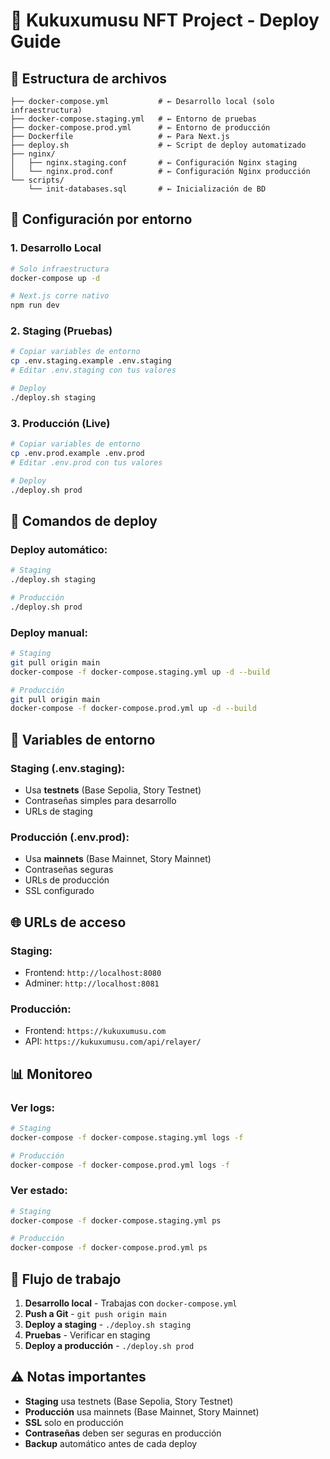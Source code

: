 # 🚀 Kukuxumusu NFT Project - Deploy Guide

## 📁 Estructura de archivos

```
├── docker-compose.yml           # ← Desarrollo local (solo infraestructura)
├── docker-compose.staging.yml   # ← Entorno de pruebas
├── docker-compose.prod.yml      # ← Entorno de producción
├── Dockerfile                   # ← Para Next.js
├── deploy.sh                    # ← Script de deploy automatizado
├── nginx/
│   ├── nginx.staging.conf       # ← Configuración Nginx staging
│   └── nginx.prod.conf          # ← Configuración Nginx producción
└── scripts/
    └── init-databases.sql       # ← Inicialización de BD
```

## 🔧 Configuración por entorno

### **1. Desarrollo Local**
```bash
# Solo infraestructura
docker-compose up -d

# Next.js corre nativo
npm run dev
```

### **2. Staging (Pruebas)**
```bash
# Copiar variables de entorno
cp .env.staging.example .env.staging
# Editar .env.staging con tus valores

# Deploy
./deploy.sh staging
```

### **3. Producción (Live)**
```bash
# Copiar variables de entorno
cp .env.prod.example .env.prod
# Editar .env.prod con tus valores

# Deploy
./deploy.sh prod
```

## 🚀 Comandos de deploy

### **Deploy automático:**
```bash
# Staging
./deploy.sh staging

# Producción
./deploy.sh prod
```

### **Deploy manual:**
```bash
# Staging
git pull origin main
docker-compose -f docker-compose.staging.yml up -d --build

# Producción
git pull origin main
docker-compose -f docker-compose.prod.yml up -d --build
```

## 🔐 Variables de entorno

### **Staging (.env.staging):**
- Usa **testnets** (Base Sepolia, Story Testnet)
- Contraseñas simples para desarrollo
- URLs de staging

### **Producción (.env.prod):**
- Usa **mainnets** (Base Mainnet, Story Mainnet)
- Contraseñas seguras
- URLs de producción
- SSL configurado

## 🌐 URLs de acceso

### **Staging:**
- Frontend: `http://localhost:8080`
- Adminer: `http://localhost:8081`

### **Producción:**
- Frontend: `https://kukuxumusu.com`
- API: `https://kukuxumusu.com/api/relayer/`

## 📊 Monitoreo

### **Ver logs:**
```bash
# Staging
docker-compose -f docker-compose.staging.yml logs -f

# Producción
docker-compose -f docker-compose.prod.yml logs -f
```

### **Ver estado:**
```bash
# Staging
docker-compose -f docker-compose.staging.yml ps

# Producción
docker-compose -f docker-compose.prod.yml ps
```

## 🔄 Flujo de trabajo

1. **Desarrollo local** - Trabajas con `docker-compose.yml`
2. **Push a Git** - `git push origin main`
3. **Deploy a staging** - `./deploy.sh staging`
4. **Pruebas** - Verificar en staging
5. **Deploy a producción** - `./deploy.sh prod`

## ⚠️ Notas importantes

- **Staging** usa testnets (Base Sepolia, Story Testnet)
- **Producción** usa mainnets (Base Mainnet, Story Mainnet)
- **SSL** solo en producción
- **Contraseñas** deben ser seguras en producción
- **Backup** automático antes de cada deploy
